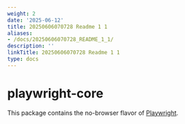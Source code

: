 ```yaml
---
weight: 2
date: '2025-06-12'
title: 20250606070728 Readme 1 1
aliases:
- /docs/20250606070728_README_1_1/
description: ''
linkTitle: 20250606070728 Readme 1 1
type: docs
---
```


# playwright-core

This package contains the no-browser flavor of [Playwright](http://github.com/microsoft/playwright).
